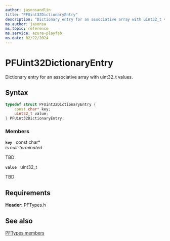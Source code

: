 ```yaml
---
author: jasonsandlin
title: "PFUint32DictionaryEntry"
description: "Dictionary entry for an associative array with uint32_t values."
ms.author: jasonsa
ms.topic: reference
ms.service: azure-playfab
ms.date: 02/22/2024
---
```


# PFUint32DictionaryEntry  

Dictionary entry for an associative array with uint32_t values.  

## Syntax  
  
```cpp
typedef struct PFUint32DictionaryEntry {  
    const char* key;  
    uint32_t value;  
} PFUint32DictionaryEntry;  
```
  
### Members  
  
**`key`** &nbsp; const char*  
*is null-terminated*  
  
TBD  
  
**`value`** &nbsp; uint32_t  
  
TBD  
  
  
## Requirements  
  
**Header:** PFTypes.h
  
## See also  
[PFTypes members](../pftypes_members.md)  

  
  
